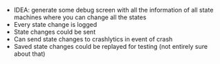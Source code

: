 - IDEA: generate some debug screen with all the information of
    all state machines where you can change all the states
- Every state change is logged
- State changes could be sent 
- Can send state changes to crashlytics in event of crash
- Saved state changes could be replayed for testing (not entirely sure about that)

